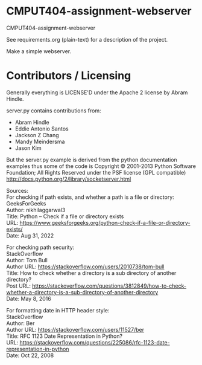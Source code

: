 CMPUT404-assignment-webserver
=============================

CMPUT404-assignment-webserver

See requirements.org (plain-text) for a description of the project.

Make a simple webserver.

Contributors / Licensing
========================

Generally everything is LICENSE'D under the Apache 2 license by Abram Hindle.

server.py contains contributions from:

* Abram Hindle
* Eddie Antonio Santos
* Jackson Z Chang
* Mandy Meindersma 
* Jason Kim

But the server.py example is derived from the python documentation
examples thus some of the code is Copyright © 2001-2013 Python
Software Foundation; All Rights Reserved under the PSF license (GPL
compatible) http://docs.python.org/2/library/socketserver.html

Sources:  
For checking if path exists, and whether a path is a file or directory:  
GeeksForGeeks  
Author: nikhilaggarwal3  
Title: Python – Check if a file or directory exists  
URL: https://www.geeksforgeeks.org/python-check-if-a-file-or-directory-exists/  
Date: Aug 31, 2022  
  
For checking path security:  
StackOverflow  
Author: Tom Bull  
Author URL: https://stackoverflow.com/users/2010738/tom-bull  
Title: How to check whether a directory is a sub directory of another directory?  
Post URL: https://stackoverflow.com/questions/3812849/how-to-check-whether-a-directory-is-a-sub-directory-of-another-directory  
Date: May 8, 2016  
  
For formatting date in HTTP header style:  
StackOverflow  
Author: Ber  
Author URL: https://stackoverflow.com/users/11527/ber  
Title: RFC 1123 Date Representation in Python?  
URL: https://stackoverflow.com/questions/225086/rfc-1123-date-representation-in-python  
Date: Oct 22, 2008  



